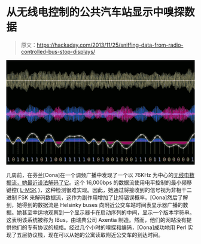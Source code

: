 # 从无线电控制的公共汽车站显示中嗅探数据

> 原文：<https://hackaday.com/2013/11/25/sniffing-data-from-radio-controlled-bus-stop-displays/>

[![](img/f7b0a27273e9d64a137e6de942ad8333.png)](http://hackaday.com/wp-content/uploads/2013/11/darc.png)

几周前，在芬兰[Oona]在一个调频广播中发现了一个以 76KHz 为中心的[无线电数据流，她](http://www.windytan.com/2013/11/broadcast-messages-on-darc-side.html)[最近设法解码了它](http://www.windytan.com/2013/11/decoding-radio-controlled-bus-stop.html)。这个 16,000bps 的数据流使用电平控制的最小频移键控( [L-MSK](https://en.wikipedia.org/wiki/Minimum-shift_keying) )，这种检测很难实现。因此，她通过将接收到的信号视为非相干二进制 FSK 来解码数据流，这作为副作用增加了比特错误概率。[Oona]然后了解到，她得到的数据流是 Helsinky buses 向附近公交车站时间表显示器广播的数据。她甚至幸运地观察到一个显示器卡在启动序列的中间，显示一个版本字符串。这表明该系统被称为 IBus，由瑞典公司 Axentia 制造。然而，他们的网站没有提供他们的专有协议的规格。经过几个小时的嗅探和编码，[Oona]成功地用 Perl 实现了五层协议栈，现在可以从她的公寓读取附近公交车的到达时间。